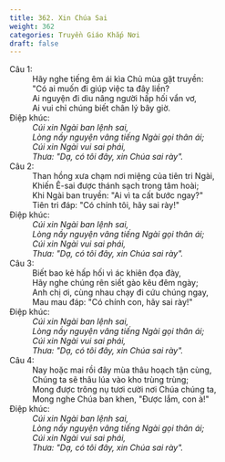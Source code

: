 ```yaml
---
title: 362. Xin Chúa Sai
weight: 362
categories: Truyền Giáo Khắp Nơi
draft: false
---
```

<dl><dt>Câu 1:</dt><dd data-verse="1">Hãy nghe tiếng êm ái kìa Chủ mùa gặt truyền: <br/>"Có ai muốn đi giúp việc ta đây liền? <br/>Ai nguyện đi dìu nâng người hấp hối vẩn vơ, <br/>Ai vui chỉ chúng biết chân lý bây giờ. </dd><dt>Điệp khúc:</dt><dd data-chorus="1"><em>Cúi xin Ngài ban lệnh sai, <br/>Lòng nầy nguyện vâng tiếng Ngài gọi thân ái; <br/>Cúi xin Ngài vui sai phái, <br/>Thưa: "Dạ, có tôi đây, xin Chúa sai rày". </em></dd><dt>Câu 2:</dt><dd data-verse="2">Than hồng xưa chạm nơi miệng của tiên tri Ngài, <br/>Khiến Ê-sai được thánh sạch trong tâm hoài; <br/>Khi Ngài ban truyền: "Ai vì ta cất bước ngay?" <br/>Tiên tri đáp: "Có chính tôi, hãy sai rày!" </dd><dt>Điệp khúc:</dt><dd data-chorus="1"><em>Cúi xin Ngài ban lệnh sai, <br/>Lòng nầy nguyện vâng tiếng Ngài gọi thân ái; <br/>Cúi xin Ngài vui sai phái, <br/>Thưa: "Dạ, có tôi đây, xin Chúa sai rày". </em></dd><dt>Câu 3:</dt><dd data-verse="3">Biết bao kẻ hấp hối vì ác khiên đọa đày, <br/>Hãy nghe chúng rên siết gào kêu đêm ngày; <br/>Anh chị ơi, cùng nhau chạy đi cứu chúng ngay, <br/>Mau mau đáp: "Có chính con, hãy sai rày!" </dd><dt>Điệp khúc:</dt><dd data-chorus="1"><em>Cúi xin Ngài ban lệnh sai, <br/>Lòng nầy nguyện vâng tiếng Ngài gọi thân ái; <br/>Cúi xin Ngài vui sai phái, <br/>Thưa: "Dạ, có tôi đây, xin Chúa sai rày". </em></dd><dt>Câu 4:</dt><dd data-verse="4">Nay hoặc mai rồi đây mùa thâu hoạch tận cùng, <br/>Chúng ta sẽ thâu lúa vào kho trùng trùng; <br/>Mong được trông nụ tươi cười nơi Chúa chúng ta, <br/>Mong nghe Chúa ban khen, "Được lắm, con à!" </dd><dt>Điệp khúc:</dt><dd data-chorus="1"><em>Cúi xin Ngài ban lệnh sai, <br/>Lòng nầy nguyện vâng tiếng Ngài gọi thân ái; <br/>Cúi xin Ngài vui sai phái, <br/>Thưa: "Dạ, có tôi đây, xin Chúa sai rày". </em></dd></dl>